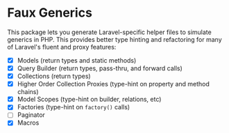 # Faux Generics

This package lets you generate Laravel-specific helper files to simulate 
generics in PHP. This provides better type hinting and refactoring for
many of Laravel's fluent and proxy features:

 - [x] Models (return types and static methods)
 - [x] Query Builder (return types, pass-thru, and forward calls)
 - [x] Collections (return types)
 - [x] Higher Order Collection Proxies (type-hint on property and method chains)
 - [x] Model Scopes (type-hint on builder, relations, etc)
 - [x] Factories (type-hint on `factory()` calls)
 - [ ] Paginator
 - [x] Macros

